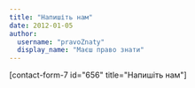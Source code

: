 ```yaml
---
title: "Напишіть нам"
date: 2012-01-05
author: 
  username: "pravoZnaty"
  display_name: "Маєш право знати"
---
```


\[contact-form-7 id="656" title="Напишіть нам"\]
